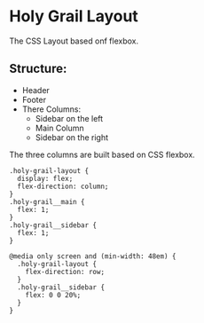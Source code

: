 # Holy Grail Layout
The CSS Layout based onf flexbox.

## Structure:
* Header
* Footer
* There Columns:
  - Sidebar on the left
  - Main Column
  - Sidebar on the right

The three columns are built based on CSS flexbox.
```
.holy-grail-layout {
  display: flex;
  flex-direction: column;
}
.holy-grail__main {
  flex: 1;
}
.holy-grail__sidebar {
  flex: 1;
}
```

```
@media only screen and (min-width: 48em) {
  .holy-grail-layout {
    flex-direction: row;
  }
  .holy-grail__sidebar {
    flex: 0 0 20%;
  }
}
```

